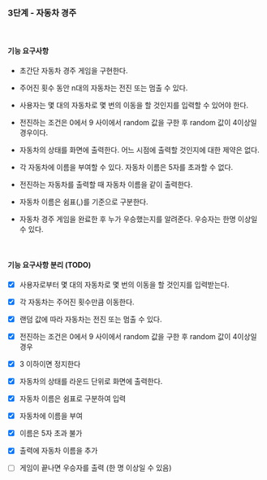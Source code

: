 ### 3단계 - 자동차 경주

<br>

#### 기능 요구사항
- 초간단 자동차 경주 게임을 구현한다.
- 주어진 횟수 동안 n대의 자동차는 전진 또는 멈출 수 있다.
- 사용자는 몇 대의 자동차로 몇 번의 이동을 할 것인지를 입력할 수 있어야 한다.
- 전진하는 조건은 0에서 9 사이에서 random 값을 구한 후 random 값이 4이상일 경우이다.
- 자동차의 상태를 화면에 출력한다. 어느 시점에 출력할 것인지에 대한 제약은 없다.  
  

- 각 자동차에 이름을 부여할 수 있다. 자동차 이름은 5자를 초과할 수 없다. 
- 전진하는 자동차를 출력할 때 자동차 이름을 같이 출력한다. 
- 자동차 이름은 쉼표(,)를 기준으로 구분한다. 
- 자동차 경주 게임을 완료한 후 누가 우승했는지를 알려준다. 우승자는 한명 이상일 수 있다.


<br>

#### 기능 요구사항 분리 (TODO)
- [x] 사용자로부터 몇 대의 자동차로 몇 번의 이동을 할 것인지를 입력받는다.  
- [x] 각 자동차는 주어진 횟수만큼 이동한다.  
- [x] 랜덤 값에 따라 자동차는 전진 또는 멈출 수 있다.  
- [x] 전진하는 조건은 0에서 9 사이에서 random 값을 구한 후 random 값이 4이상일 경우  
- [x] 3 이하이면 정지한다  
- [x] 자동차의 상태를 라운드 단위로 화면에 출력한다.  


- [x] 자동차 이름은 쉼표로 구분하여 입력
- [x] 자동차에 이름을 부여
- [x] 이름은 5자 초과 불가
- [x] 출력에 자동차 이름을 추가
- [ ] 게임이 끝나면 우승자를 출력 (한 명 이상일 수 있음)
